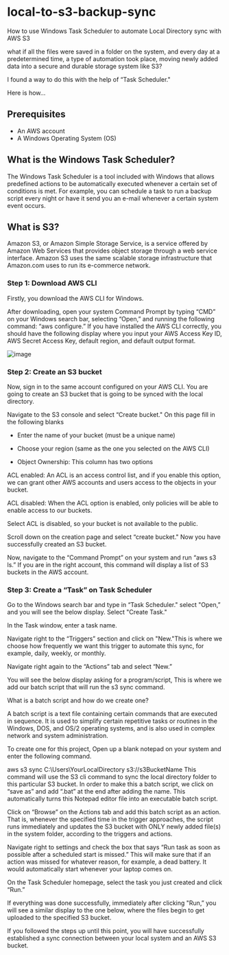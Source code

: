 # local-to-s3-backup-sync
How to use Windows Task Scheduler to automate Local Directory sync with AWS S3

what if all the files were saved in a folder on the system, and every day at a predetermined time, a type of automation took place, moving newly added data into a secure and durable storage system like S3?

I found a way to do this with the help of “Task Scheduler."

Here is how…

## Prerequisites
- An AWS account
- A Windows Operating System (OS)
## What is the Windows Task Scheduler?

The Windows Task Scheduler is a tool included with Windows that allows predefined actions to be automatically executed whenever a certain set of conditions is met. For example, you can schedule a task to run a backup script every night or have it send you an e-mail whenever a certain system event occurs.

## What is S3?

Amazon S3, or Amazon Simple Storage Service, is a service offered by Amazon Web Services that provides object storage through a web service interface. Amazon S3 uses the same scalable storage infrastructure that Amazon.com uses to run its e-commerce network.

### Step 1: Download AWS CLI

Firstly, you download the AWS CLI for Windows.

After downloading, open your system Command Prompt by typing “CMD” on your Windows search bar, selecting “Open,” and running the following command: “aws configure.” If you have installed the AWS CLI correctly, you should have the following display where you input your AWS Access Key ID, AWS Secret Access Key, default region, and default output format. 

![image](https://github.com/user-attachments/assets/83d27e6b-392b-4153-9f4b-de1b67d2d788)

### Step 2: Create an S3 bucket

Now, sign in to the same account configured on your AWS CLI. You are going to create an S3 bucket that is going to be synced with the local directory.

Navigate to the S3 console and select “Create bucket." On this page fill in the following blanks

- Enter the name of your bucket (must be a unique name)

- Choose your region (same as the one you selected on the AWS CLI)

- Object Ownership: This column has two options

ACL enabled: An ACL is an access control list, and if you enable this option, we can grant other AWS accounts and users access to the objects in your bucket.

ACL disabled: When the ACL option is enabled, only policies will be able to enable access to our buckets.


Select ACL is disabled, so your bucket is not available to the public.

Scroll down on the creation page and select “create bucket." Now you have successfully created an S3 bucket.


Now, navigate to the “Command Prompt” on your system and run “aws s3 ls.” If you are in the right account, this command will display a list of S3 buckets in the AWS account.


### Step 3: Create a “Task” on Task Scheduler

Go to the Windows search bar and type in “Task Scheduler." select "Open,” and you will see the below display. Select "Create Task."


In the Task window, enter a task name.


Navigate right to the “Triggers” section and click on "New."This is where we choose how frequently we want this trigger to automate this sync, for example, daily, weekly, or monthly.


Navigate right again to the “Actions” tab and select “New.”


You will see the below display asking for a program/script, This is where we add our batch script that will run the s3 sync command.

What is a batch script and how do we create one?

A batch script is a text file containing certain commands that are executed in sequence. It is used to simplify certain repetitive tasks or routines in the Windows, DOS, and OS/2 operating systems, and is also used in complex network and system administration.

To create one for this project, Open up a blank notepad on your system and enter the following command.

aws s3 sync C:\Users\YourLocalDirectory s3://s3BucketName
This command will use the S3 cli command to sync the local directory folder to this particular S3 bucket. In order to make this a batch script, we click on “save as” and add “.bat” at the end after adding the name. This automatically turns this Notepad editor file into an executable batch script.


Click on “Browse” on the Actions tab and add this batch script as an action. That is, whenever the specified time in the trigger approaches, the script runs immediately and updates the S3 bucket with ONLY newly added file(s) in the system folder, according to the triggers and actions.


Navigate right to settings and check the box that says “Run task as soon as possible after a scheduled start is missed.” This will make sure that if an action was missed for whatever reason, for example, a dead battery. It would automatically start whenever your laptop comes on.


On the Task Scheduler homepage, select the task you just created and click “Run.”


If everything was done successfully, immediately after clicking "Run,” you will see a similar display to the one below, where the files begin to get uploaded to the specified S3 bucket.


If you followed the steps up until this point, you will have successfully established a sync connection between your local system and an AWS S3 bucket.

